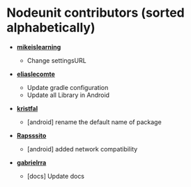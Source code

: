Nodeunit contributors (sorted alphabetically)
============================================

* **[mikeislearning](https://github.com/mikeislearning)**

  * Change settingsURL

* **[eliaslecomte](https://github.com/eliaslecomte)**

  * Update gradle configuration
  * Update all Library in Android
  
* **[kristfal](https://github.com/kristfal)**

  * [android] rename the default name of package

* **[Rapsssito](https://github.com/Rapsssito)**

  * [android] added network compatibility

* **[gabrielrra](https://github.com/gabrielrra)**

  * [docs] Update docs
